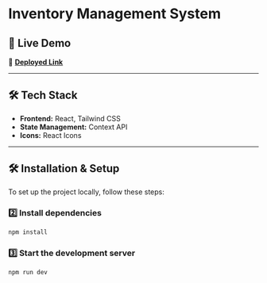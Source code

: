 # Inventory Management System

## 🚀 Live Demo
🔗 **[Deployed Link](https://inventorye.netlify.app/)**

---

## 🛠️ Tech Stack
- **Frontend:** React, Tailwind CSS
- **State Management:** Context API
- **Icons:** React Icons

---

## 🛠️ Installation & Setup
To set up the project locally, follow these steps:

### 2️⃣ Install dependencies
```bash
npm install
```

### 3️⃣ Start the development server
```bash
npm run dev
```
